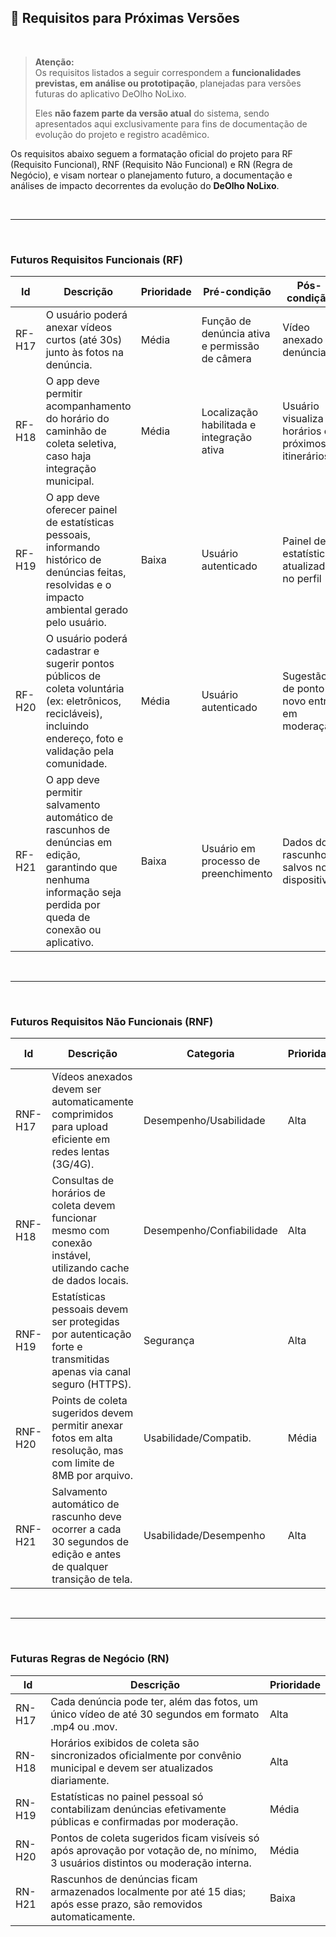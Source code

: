 ## 🚧 Requisitos para Próximas Versões

<br>

> **Atenção:**  
> Os requisitos listados a seguir correspondem a **funcionalidades previstas, em análise ou prototipação**, planejadas para versões futuras do aplicativo DeOlho NoLixo.
> 
> Eles **não fazem parte da versão atual** do sistema, sendo apresentados aqui exclusivamente para fins de documentação de evolução do projeto e registro acadêmico.


Os requisitos abaixo seguem a formatação oficial do projeto para RF (Requisito Funcional), RNF (Requisito Não Funcional) e RN (Regra de Negócio), e visam nortear o planejamento futuro, a documentação e análises de impacto decorrentes da evolução do **DeOlho NoLixo**.

<br>

---

<br>

### Futuros Requisitos Funcionais (RF)

| **Id** | **Descrição**                                                                                                                                                     | **Prioridade** | **Pré-condição**                               | **Pós-condição**                                  | **Testável**                               |
| ------ | ----------------------------------------------------------------------------------------------------------------------------------------------------------------- | -------------- | ---------------------------------------------- | ------------------------------------------------- | ------------------------------------------ |
| RF-H17 | O usuário poderá anexar vídeos curtos (até 30s) junto às fotos na denúncia.                                                                                       | Média          | Função de denúncia ativa e permissão de câmera | Vídeo anexado à denúncia                          | Sim, testar upload e visualização de vídeo |
| RF-H18 | O app deve permitir acompanhamento do horário do caminhão de coleta seletiva, caso haja integração municipal.                                                     | Média          | Localização habilitada e integração ativa      | Usuário visualiza horários e próximos itinerários | Sim, teste com integração real             |
| RF-H19 | O app deve oferecer painel de estatísticas pessoais, informando histórico de denúncias feitas, resolvidas e o impacto ambiental gerado pelo usuário.              | Baixa          | Usuário autenticado                            | Painel de estatísticas atualizado no perfil       | Sim, conferir dados no perfil              |
| RF-H20 | O usuário poderá cadastrar e sugerir pontos públicos de coleta voluntária (ex: eletrônicos, recicláveis), incluindo endereço, foto e validação pela comunidade.   | Média          | Usuário autenticado                            | Sugestão de ponto novo entra em moderação         | Sim, cadastro e validação em fluxo real    |
| RF-H21 | O app deve permitir salvamento automático de rascunhos de denúncias em edição, garantindo que nenhuma informação seja perdida por queda de conexão ou aplicativo. | Baixa          | Usuário em processo de preenchimento           | Dados do rascunho salvos no dispositivo           | Sim, simular interrupção e recuperação     |

<br>

---
<br>

### Futuros Requisitos Não Funcionais (RNF)

|**Id**|**Descrição**|**Categoria**|**Prioridade**|**Testável / Verificável**|
|---|---|---|---|---|
|RNF-H17|Vídeos anexados devem ser automaticamente comprimidos para upload eficiente em redes lentas (3G/4G).|Desempenho/Usabilidade|Alta|Sim, medir tempo de upload|
|RNF-H18|Consultas de horários de coleta devem funcionar mesmo com conexão instável, utilizando cache de dados locais.|Desempenho/Confiabilidade|Alta|Sim, testar offline/falha de Internet|
|RNF-H19|Estatísticas pessoais devem ser protegidas por autenticação forte e transmitidas apenas via canal seguro (HTTPS).|Segurança|Alta|Sim, análise de tráfego de rede|
|RNF-H20|Points de coleta sugeridos devem permitir anexar fotos em alta resolução, mas com limite de 8MB por arquivo.|Usabilidade/Compatib.|Média|Sim, tentar uploads acima do permitido|
|RNF-H21|Salvamento automático de rascunho deve ocorrer a cada 30 segundos de edição e antes de qualquer transição de tela.|Usabilidade/Desempenho|Alta|Sim, monitoramento no fluxo de uso|

<br>

---
<br>

### Futuras Regras de Negócio (RN)

| **Id** | **Descrição**                                                                                                                     | **Prioridade** |
| ------ | --------------------------------------------------------------------------------------------------------------------------------- | -------------- |
| RN-H17 | Cada denúncia pode ter, além das fotos, um único vídeo de até 30 segundos em formato .mp4 ou .mov.                                | Alta           |
| RN-H18 | Horários exibidos de coleta são sincronizados oficialmente por convênio municipal e devem ser atualizados diariamente.            | Alta           |
| RN-H19 | Estatísticas no painel pessoal só contabilizam denúncias efetivamente públicas e confirmadas por moderação.                       | Média          |
| RN-H20 | Pontos de coleta sugeridos ficam visíveis só após aprovação por votação de, no mínimo, 3 usuários distintos ou moderação interna. | Média          |
| RN-H21 | Rascunhos de denúncias ficam armazenados localmente por até 15 dias; após esse prazo, são removidos automaticamente.              | Baixa          |

